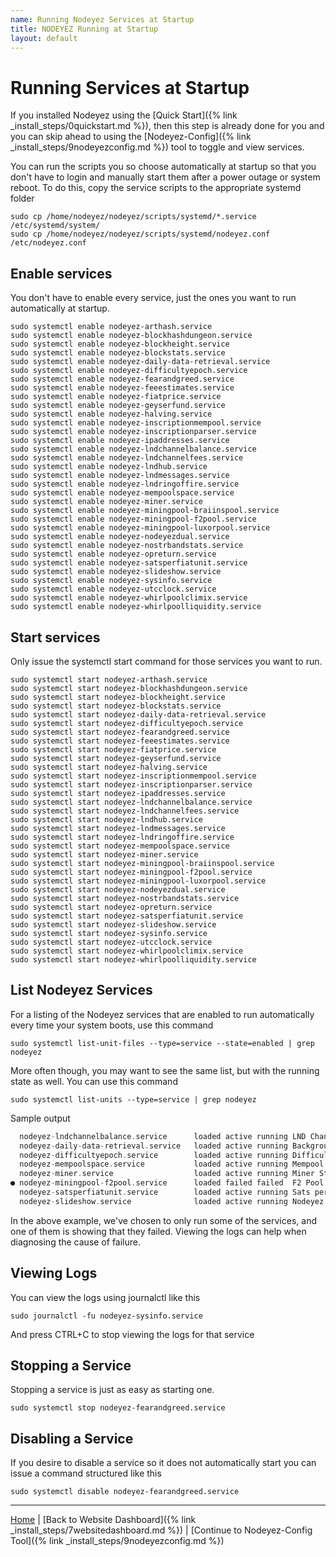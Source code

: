 ```yaml
---
name: Running Nodeyez Services at Startup
title: NODEYEZ Running at Startup
layout: default
---
```


# Running Services at Startup

If you installed Nodeyez using the [Quick Start]({% link _install_steps/0quickstart.md %}), then this step is already done for you and you can skip ahead to using the [Nodeyez-Config]({% link _install_steps/9nodeyezconfig.md %}) tool to toggle and view services.

You can run the scripts you so choose automatically at startup so that you don't have to login and manually start them after a power outage or system reboot.  To do this, copy the service scripts to the appropriate systemd folder

```shell
sudo cp /home/nodeyez/nodeyez/scripts/systemd/*.service /etc/systemd/system/
sudo cp /home/nodeyez/nodeyez/scripts/systemd/nodeyez.conf /etc/nodeyez.conf
```

## Enable services

You don't have to enable every service, just the ones you want to run automatically at startup.

```shell
sudo systemctl enable nodeyez-arthash.service
sudo systemctl enable nodeyez-blockhashdungeon.service
sudo systemctl enable nodeyez-blockheight.service
sudo systemctl enable nodeyez-blockstats.service
sudo systemctl enable nodeyez-daily-data-retrieval.service
sudo systemctl enable nodeyez-difficultyepoch.service
sudo systemctl enable nodeyez-fearandgreed.service
sudo systemctl enable nodeyez-feeestimates.service
sudo systemctl enable nodeyez-fiatprice.service
sudo systemctl enable nodeyez-geyserfund.service
sudo systemctl enable nodeyez-halving.service
sudo systemctl enable nodeyez-inscriptionmempool.service
sudo systemctl enable nodeyez-inscriptionparser.service
sudo systemctl enable nodeyez-ipaddresses.service
sudo systemctl enable nodeyez-lndchannelbalance.service
sudo systemctl enable nodeyez-lndchannelfees.service
sudo systemctl enable nodeyez-lndhub.service
sudo systemctl enable nodeyez-lndmessages.service
sudo systemctl enable nodeyez-lndringoffire.service
sudo systemctl enable nodeyez-mempoolspace.service
sudo systemctl enable nodeyez-miner.service
sudo systemctl enable nodeyez-miningpool-braiinspool.service
sudo systemctl enable nodeyez-miningpool-f2pool.service
sudo systemctl enable nodeyez-miningpool-luxorpool.service
sudo systemctl enable nodeyez-nodeyezdual.service
sudo systemctl enable nodeyez-nostrbandstats.service
sudo systemctl enable nodeyez-opreturn.service
sudo systemctl enable nodeyez-satsperfiatunit.service
sudo systemctl enable nodeyez-slideshow.service
sudo systemctl enable nodeyez-sysinfo.service
sudo systemctl enable nodeyez-utcclock.service
sudo systemctl enable nodeyez-whirlpoolclimix.service
sudo systemctl enable nodeyez-whirlpoolliquidity.service
```

## Start services

Only issue the systemctl start command for those services you want to run.

```shell
sudo systemctl start nodeyez-arthash.service
sudo systemctl start nodeyez-blockhashdungeon.service
sudo systemctl start nodeyez-blockheight.service
sudo systemctl start nodeyez-blockstats.service
sudo systemctl start nodeyez-daily-data-retrieval.service
sudo systemctl start nodeyez-difficultyepoch.service
sudo systemctl start nodeyez-fearandgreed.service
sudo systemctl start nodeyez-feeestimates.service
sudo systemctl start nodeyez-fiatprice.service
sudo systemctl start nodeyez-geyserfund.service
sudo systemctl start nodeyez-halving.service
sudo systemctl start nodeyez-inscriptionmempool.service
sudo systemctl start nodeyez-inscriptionparser.service
sudo systemctl start nodeyez-ipaddresses.service
sudo systemctl start nodeyez-lndchannelbalance.service
sudo systemctl start nodeyez-lndchannelfees.service
sudo systemctl start nodeyez-lndhub.service
sudo systemctl start nodeyez-lndmessages.service
sudo systemctl start nodeyez-lndringoffire.service
sudo systemctl start nodeyez-mempoolspace.service
sudo systemctl start nodeyez-miner.service
sudo systemctl start nodeyez-miningpool-braiinspool.service
sudo systemctl start nodeyez-miningpool-f2pool.service
sudo systemctl start nodeyez-miningpool-luxorpool.service
sudo systemctl start nodeyez-nodeyezdual.service
sudo systemctl start nodeyez-nostrbandstats.service
sudo systemctl start nodeyez-opreturn.service
sudo systemctl start nodeyez-satsperfiatunit.service
sudo systemctl start nodeyez-slideshow.service
sudo systemctl start nodeyez-sysinfo.service
sudo systemctl start nodeyez-utcclock.service
sudo systemctl start nodeyez-whirlpoolclimix.service
sudo systemctl start nodeyez-whirlpoolliquidity.service
```

## List Nodeyez Services

For a listing of the Nodeyez services that are enabled to run automatically
every time your system boots, use this command

```shell
sudo systemctl list-unit-files --type=service --state=enabled | grep nodeyez
```

More often though, you may want to see the same list, but with the running
state as well.  You can use this command

```shell
sudo systemctl list-units --type=service | grep nodeyez
```

Sample output

```c
  nodeyez-lndchannelbalance.service      loaded active running LND Channel Balances
  nodeyez-daily-data-retrieval.service   loaded active running Background data retrieval
  nodeyez-difficultyepoch.service        loaded active running Difficulty Epoch
  nodeyez-mempoolspace.service           loaded active running Mempool Blocks and Fee Estimates
  nodeyez-miner.service                  loaded active running Miner Status
● nodeyez-miningpool-f2pool.service      loaded failed failed  F2 Pool Mining Summary
  nodeyez-satsperfiatunit.service        loaded active running Sats per Fiat Unit
  nodeyez-slideshow.service              loaded active running Nodeyez Slideshow Runner
```

In the above example, we've chosen to only run some of the services, and one of them is showing that they failed.  Viewing the logs can help when diagnosing the cause of failure.

## Viewing Logs

You can view the logs using journalctl like this

```shell
sudo journalctl -fu nodeyez-sysinfo.service
```

And press CTRL+C to stop viewing the logs for that service


## Stopping a Service

Stopping a service is just as easy as starting one.

```shell
sudo systemctl stop nodeyez-fearandgreed.service
```

## Disabling a Service

If you desire to disable a service so it does not automatically start you can issue a command structured like this

```shell
sudo systemctl disable nodeyez-fearandgreed.service
```

---

[Home](../) | [Back to Website Dashboard]({% link _install_steps/7websitedashboard.md %}) | [Continue to Nodeyez-Config Tool]({% link _install_steps/9nodeyezconfig.md %})